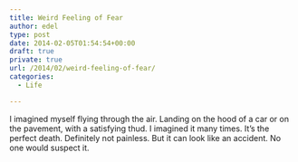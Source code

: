 ```yaml
---
title: Weird Feeling of Fear
author: edel
type: post
date: 2014-02-05T01:54:54+00:00
draft: true
private: true
url: /2014/02/weird-feeling-of-fear/
categories:
  - Life

---
```

I imagined myself flying through the air. Landing on the hood of a car or on the pavement, with a satisfying thud. I imagined it many times. It&#8217;s the perfect death. Definitely not painless. But it can look like an accident. No one would suspect it.

<ol class="footnote">
</ol>